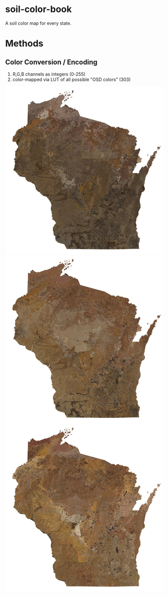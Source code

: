 # soil-color-book
A soil color map for every state.

# Methods



## Color Conversion / Encoding

  1. R,G,B channels as integers (0-255)
  2. color-mapped via LUT of all possible "OSD colors" (303)




![](https://github.com/ncss-tech/soil-color-book/raw/master/static-images/WI-10-preview.jpg)
![](https://github.com/ncss-tech/soil-color-book/raw/master/static-images/WI-25-preview.jpg)
![](https://github.com/ncss-tech/soil-color-book/raw/master/static-images/WI-75-preview.jpg)

